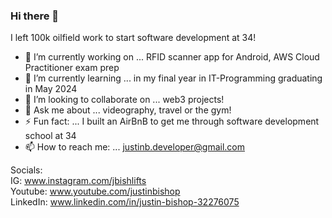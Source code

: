 ### Hi there 👋

I left 100k oilfield work to start software development at 34!

- 🔭 I’m currently working on ... RFID scanner app for Android, AWS Cloud Practitioner exam prep
- 🌱 I’m currently learning ... in my final year in IT-Programming graduating in May 2024
- 👯 I’m looking to collaborate on ... web3 projects!
- 💬 Ask me about ... videography, travel or the gym!
- ⚡ Fun fact: ... I built an AirBnB to get me through software development school at 34
- 📫 How to reach me: ... justinb.developer@gmail.com

Socials:   
IG: www.instagram.com/jbishlifts   
Youtube: www.youtube.com/justinbishop   
LinkedIn: www.linkedin.com/in/justin-bishop-32276075 
